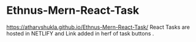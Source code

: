 # Ethnus-Mern-React-Task
https://atharvshukla.github.io/Ethnus-Mern-React-Task/
React Tasks are hosted in NETLIFY and Link added in herf of task buttons .
